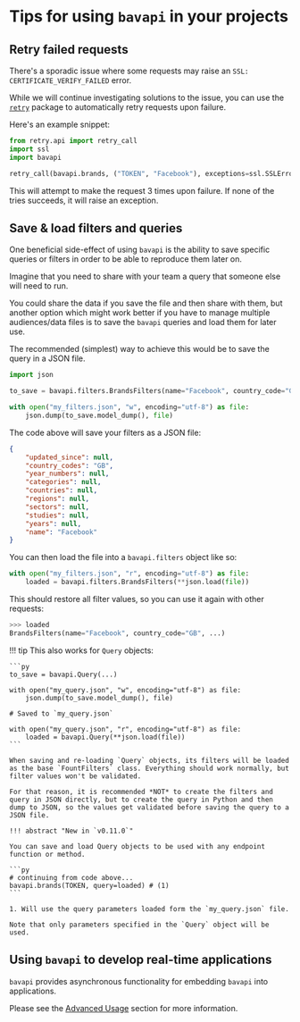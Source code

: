 # Tips for using `bavapi` in your projects

## Retry failed requests

There's a sporadic issue where some requests may raise an `SSL: CERTIFICATE_VERIFY_FAILED` error.

While we will continue investigating solutions to the issue, you can use the [`retry`](https://github.com/invl/retry) package to automatically retry requests upon failure.

Here's an example snippet:

```py
from retry.api import retry_call
import ssl
import bavapi

retry_call(bavapi.brands, ("TOKEN", "Facebook"), exceptions=ssl.SSLError, tries=3)
```

This will attempt to make the request 3 times upon failure. If none of the tries succeeds, it will raise an exception.

## Save & load filters and queries

One beneficial side-effect of using `bavapi` is the ability to save specific queries or filters in order to be able to reproduce them later on.

Imagine that you need to share with your team a query that someone else will need to run.

You could share the data if you save the file and then share with them, but another option which might work better if you have to manage multiple audiences/data files is to save the `bavapi` queries and load them for later use.

The recommended (simplest) way to achieve this would be to save the query in a JSON file.

```py
import json

to_save = bavapi.filters.BrandsFilters(name="Facebook", country_code="GB")

with open("my_filters.json", "w", encoding="utf-8") as file:
    json.dump(to_save.model_dump(), file)
```

The code above will save your filters as a JSON file:

```json title="my_filters.json"
{
    "updated_since": null,
    "country_codes": "GB",
    "year_numbers": null,
    "categories": null,
    "countries": null,
    "regions": null,
    "sectors": null,
    "studies": null,
    "years": null,
    "name": "Facebook"
}
```

You can then load the file into a `bavapi.filters` object like so:

```py
with open("my_filters.json", "r", encoding="utf-8") as file:
    loaded = bavapi.filters.BrandsFilters(**json.load(file))
```

This should restore all filter values, so you can use it again with other requests:

```py
>>> loaded
BrandsFilters(name="Facebook", country_code="GB", ...)
```

!!! tip
    This also works for `Query` objects:

    ```py
    to_save = bavapi.Query(...)

    with open("my_query.json", "w", encoding="utf-8") as file:
        json.dump(to_save.model_dump(), file)
    
    # Saved to `my_query.json`

    with open("my_query.json", "r", encoding="utf-8") as file:
        loaded = bavapi.Query(**json.load(file))
    ```

    When saving and re-loading `Query` objects, its filters will be loaded as the base `FountFilters` class. Everything should work normally, but filter values won't be validated.

    For that reason, it is recommended *NOT* to create the filters and query in JSON directly, but to create the query in Python and then dump to JSON, so the values get validated before saving the query to a JSON file.

    !!! abstract "New in `v0.11.0`"

    You can save and load Query objects to be used with any endpoint function or method.

    ```py
    # continuing from code above...
    bavapi.brands(TOKEN, query=loaded) # (1)
    ```

    1. Will use the query parameters loaded form the `my_query.json` file.

    Note that only parameters specified in the `Query` object will be used.

## Using `bavapi` to develop real-time applications

`bavapi` provides asynchronous functionality for embedding `bavapi` into applications.

Please see the [Advanced Usage](advanced.md) section for more information.
